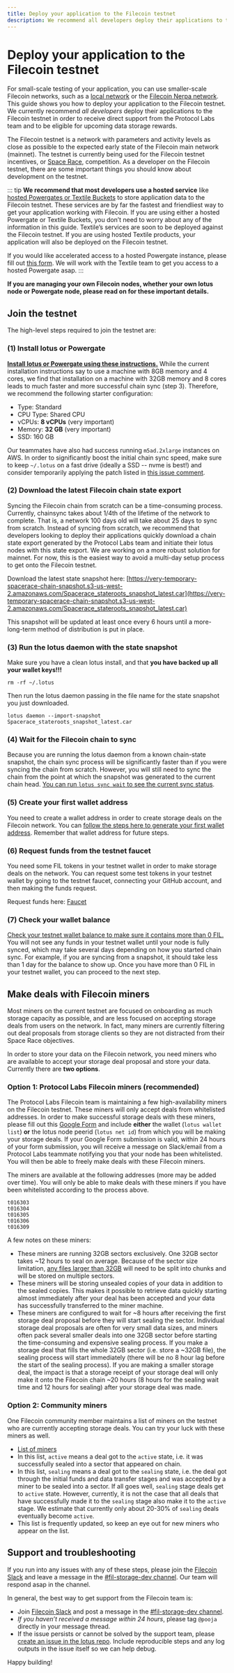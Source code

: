 ```yaml
---
title: Deploy your application to the Filecoin testnet
description: We recommend all developers deploy their applications to the Filecoin testnet. Here's a guide that shows you how.
---
```


# Deploy your application to the Filecoin testnet

For small-scale testing of your application, you can use smaller-scale Filecoin networks, such as a [local network](https://docs.filecoin.io/build/start-building/interacting-with-the-network/#running-a-local-network) or the [Filecoin Nerpa network](https://docs.filecoin.io/build/start-building/interacting-with-the-network/#devnets). This guide shows you how to deploy your application to the Filecoin testnet. We currently recommend _all developers_ deploy their applications to the Filecoin testnet in order to receive direct support from the Protocol Labs team and to be eligible for upcoming data storage rewards.

The Filecoin testnet is a network with parameters and activity levels as close as possible to the expected early state of the Filecoin main network (mainnet). The testnet is currently being used for the Filecoin testnet incentives, or [Space Race](https://docs.filecoin.io/mine/spacerace/), competition. As a developer on the Filecoin testnet, there are some important things you should know about development on the testnet.

::: tip
**We recommend that most developers use a hosted service** like [hosted Powergates or Textile Buckets](https://blog.textile.io/prepare-to-launch-expanding-free-access-to-filecoin-through-hosted-powergates/) to store application data to the Filecoin testnet. These services are by far the fastest and friendliest way to get your application working with Filecoin. If you are using either a hosted Powergate or Textile Buckets, you don’t need to worry about any of the information in this guide. Textile’s services are soon to be deployed against the Filecoin testnet. If you are using hosted Textile products, your application will also be deployed on the Filecoin testnet.

If you would like accelerated access to a hosted Powergate instance, please fill out [this form](https://forms.gle/f5Vd5kTNYTKrmj1D8). We will work with the Textile team to get you access to a hosted Powergate asap.
:::

**If you are managing your own Filecoin nodes, whether your own lotus node or Powergate node, please read on for these important details.**

## Join the testnet

The high-level steps required to join the testnet are:

### (1) Install lotus or Powergate

[**Install lotus or Powergate using these instructions.**](https://docs.filecoin.io/how-to/install-filecoin/) While the current installation instructions say to use a machine with 8GB memory and 4 cores, we find that installation on a machine with 32GB memory and 8 cores leads to much faster and more successful chain sync (step 3). Therefore, we recommend the following starter configuration:

- Type: Standard
- CPU Type: Shared CPU
- vCPUs: **8 vCPUs** (very important)
- Memory: **32 GB** (very important)
- SSD: 160 GB

Our teammates have also had success running `m5ad.2xlarge` instances on AWS. In order to significantly boost the initial chain sync speed, make sure to keep `~/.lotus` on a fast drive (ideally a SSD -- nvme is best!) and consider temporarily applying the patch listed in [this issue comment](https://github.com/filecoin-project/lotus/issues/3263#issue-684587473).

### (2) Download the latest Filecoin chain state export

Syncing the Filecoin chain from scratch can be a time-consuming process. Currently, chainsync takes about 1/4th of the lifetime of the network to complete. That is, a network 100 days old will take about 25 days to sync from scratch. Instead of syncing from scratch, we recommend that developers looking to deploy their applications quickly download a chain state export generated by the Protocol Labs team and initiate their lotus nodes with this state export. We are working on a more robust solution for mainnet. For now, this is the easiest way to avoid a multi-day setup process to get onto the Filecoin testnet.

Download the latest state snapshot here: [https://very-temporary-spacerace-chain-snapshot.s3-us-west-2.amazonaws.com/Spacerace_stateroots_snapshot_latest.car](https://very-temporary-spacerace-chain-snapshot.s3-us-west-2.amazonaws.com/Spacerace_stateroots_snapshot_latest.car)

This snapshot will be updated at least once every 6 hours until a more-long-term method of distribution is put in place.

### (3) Run the lotus daemon with the state snapshot

Make sure you have a clean lotus install, and that **you have backed up all your wallet keys!!!**

```
rm -rf ~/.lotus
```

Then run the lotus daemon passing in the file name for the state snapshot you just downloaded.

```
lotus daemon --import-snapshot Spacerace_stateroots_snapshot_latest.car
```

### (4) Wait for the Filecoin chain to sync

Because you are running the lotus daemon from a known chain-state snapshot, the chain sync process will be significantly faster than if you were syncing the chain from scratch. However, you will still need to sync the chain from the point at which the snapshot was generated to the current chain head. [You can run `lotus sync wait` to see the current sync status](https://docs.filecoin.io/how-to/join-a-network/#chain-sync).

### (5) Create your first wallet address

You need to create a wallet address in order to create storage deals on the Filecoin network. You can [follow the steps here to generate your first wallet address](https://docs.filecoin.io/how-to/join-a-network/#create-your-first-address). Remember that wallet address for future steps.

### (6) Request funds from the testnet faucet

You need some FIL tokens in your testnet wallet in order to make storage deals on the network. You can request some test tokens in your testnet wallet by going to the testnet faucet, connecting your GitHub account, and then making the funds request.

Request funds here: [Faucet](https://spacerace.faucet.glif.io/)

### (7) Check your wallet balance

[Check your testnet wallet balance to make sure it contains more than 0 FIL.](https://docs.filecoin.io/how-to/join-a-network/#check-wallet-address-balance) You will not see any funds in your testnet wallet until your node is fully synced, which may take several days depending on how you started chain sync. For example, if you are syncing from a snapshot, it should take less than 1 day for the balance to show up. Once you have more than 0 FIL in your testnet wallet, you can proceed to the next step.

## Make deals with Filecoin miners

Most miners on the current testnet are focused on onboarding as much storage capacity as possible, and are less focused on accepting storage deals from users on the network. In fact, many miners are currently filtering out deal proposals from storage clients so they are not distracted from their Space Race objectives.

In order to store your data on the Filecoin network, you need miners who are available to accept your storage deal proposal and store your data. Currently there are **two options**.

### Option 1: Protocol Labs Filecoin miners (recommended)

The Protocol Labs Filecoin team is maintaining a few high-availability miners on the Filecoin testnet. These miners will only accept deals from whitelisted addresses. In order to make successful storage deals with these miners, please fill out this [Google Form](https://forms.gle/f5Vd5kTNYTKrmj1D8) and include **either** the wallet (`lotus wallet list`) **or** the lotus node peerid (`lotus net id`) from which you will be making your storage deals. If your Google Form submission is valid, within 24 hours of your form submission, you will receive a message on Slack/email from a Protocol Labs teammate notifying you that your node has been whitelisted. You will then be able to freely make deals with these Filecoin miners.

The miners are available at the following addresses (more may be added over time). You will only be able to make deals with these miners if you have been whitelisted according to the process above.

```
t016303
t016304
t016305
t016306
t016309
```

A few notes on these miners:

- These miners are running 32GB sectors exclusively. One 32GB sector takes ~12 hours to seal on average. Because of the sector size limitation, [any files larger than 32GB](https://docs.filecoin.io/how-to/store/prepare-data/#preparing-data) will need to be split into chunks and will be stored on multiple sectors.
- These miners will be storing unsealed copies of your data in addition to the sealed copies. This makes it possible to retrieve data quickly starting almost immediately after your deal has been accepted and your data has successfully transferred to the miner machine.
- These miners are configured to wait for ~8 hours after receiving the first storage deal proposal before they will start sealing the sector. Individual storage deal proposals are often for very small data sizes, and miners often pack several smaller deals into one 32GB sector before starting the time-consuming and expensive sealing process. If you make a storage deal that fills the whole 32GB sector (i.e. store a ~32GB file), the sealing process will start immediately (there will be no 8 hour lag before the start of the sealing process). If you are making a smaller storage deal, the impact is that a storage receipt of your storage deal will only make it onto the Filecoin chain ~20 hours (8 hours for the sealing wait time and 12 hours for sealing) after your storage deal was made.

### Option 2: Community miners

One Filecoin community member maintains a list of miners on the testnet who are currently accepting storage deals. You can try your luck with these miners as well.

- [List of miners](https://github.com/jimpick/workshop-client-testnet/blob/spacerace/src/annotations-spacerace.js)
- In this list, `active` means a deal got to the `active` state, i.e. it was successfully sealed into a sector that appeared on chain.
- In this list, `sealing` means a deal got to the `sealing` state, i.e. the deal got through the initial funds and data transfer stages and was accepted by a miner to be sealed into a sector. If all goes well, `sealing` stage deals get to `active` state. However, currently, it is not the case that all deals that have successfully made it to the `sealing` stage also make it to the `active` stage. We estimate that currently only about 20-30% of `sealing` deals eventually become `active`.
- This list is frequently updated, so keep an eye out for new miners who appear on the list.

## Support and troubleshooting

If you run into any issues with any of these steps, please join the [Filecoin Slack](http://filecoin.io/slack) and leave a message in the [#fil-storage-dev channel](https://app.slack.com/client/TEHTVS1L6/CRK2LKYHW). Our team will respond asap in the channel.

In general, the best way to get support from the Filecoin team is:

- Join [Filecoin Slack](http://filecoin.io/slack) and post a message in the [#fil-storage-dev channel](https://app.slack.com/client/TEHTVS1L6/CRK2LKYHW).
- _If you haven’t received a message within 24 hours_, please tag `@pooja` directly in your message thread.
- If the issue persists or cannot be solved by the support team, please [create an issue in the lotus repo](https://github.com/filecoin-project/lotus/issues/new). Include reproducible steps and any log outputs in the issue itself so we can help debug.

Happy building!
